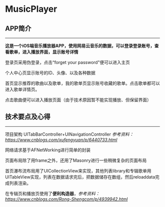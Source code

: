 # MusicPlayer
## APP简介
*****
**这是一个iOS端音乐播放器APP，使用网易云音乐的数据，可以登录登录账号，查看歌单，进入播放界面，显示账号详情**

登录页采用伪登录，点击“forget your password"便可以进入主页

个人中心页显示账号的ID、头像、以及各种数据

首页显示推荐的歌曲以及歌单，我的歌单页显示账号收藏的歌单。点击歌单都可以进入歌单详情页。

点击歌曲便可以进入播放页面（由于技术原因暂不能实现播放、但保留界面）


## 技术要点及心得
****
项目架构 UITabBarController+UINavigationController
*参考资料：https://www.cnblogs.com/xufengyuan/p/6440733.html*   

网络请求基于AFNetWorking进行简单的封装    

页面布局除了用frame之外，还用了Masonry进行一些稍微复杂的页面布局    

首页瀑布流布局用了UICollectionView来实现，其他列表library和专辑歌单用UITableView实现，列表在数据请求完后，把数据储存在数组，然后reloaddata完成列表渲染。    

在专辑页和播放页使用了**便利构造器**，*参考资料：https://www.cnblogs.com/Rong-Shengcom/p/4939942.html*




